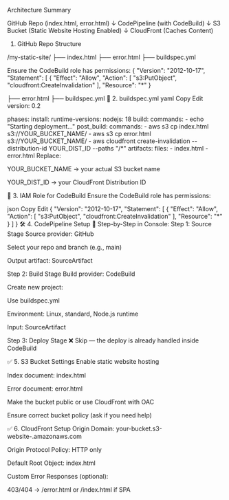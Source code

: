 Architecture Summary

GitHub Repo (index.html, error.html)
        ↓
  CodePipeline (with CodeBuild)
        ↓
  S3 Bucket (Static Website Hosting Enabled)
        ↓
CloudFront (Caches Content)

1. GitHub Repo Structure

/my-static-site/
├── index.html
├── error.html
├── buildspec.yml

Ensure the CodeBuild role has permissions:
{
  "Version": "2012-10-17",
  "Statement": [
    {
      "Effect": "Allow",
      "Action": [
        "s3:PutObject",
        "cloudfront:CreateInvalidation"
      ],
      "Resource": "*"
    }

    
├── error.html
├── buildspec.yml
📄 2. buildspec.yml
yaml
Copy
Edit
version: 0.2

phases:
  install:
    runtime-versions:
      nodejs: 18
  build:
    commands:
      - echo "Starting deployment..."
  post_build:
    commands:
      - aws s3 cp index.html s3://YOUR_BUCKET_NAME/
      - aws s3 cp error.html s3://YOUR_BUCKET_NAME/
      - aws cloudfront create-invalidation --distribution-id YOUR_DIST_ID --paths "/*"
artifacts:
  files:
    - index.html
    - error.html
Replace:

YOUR_BUCKET_NAME → your actual S3 bucket name

YOUR_DIST_ID → your CloudFront Distribution ID

🔐 3. IAM Role for CodeBuild
Ensure the CodeBuild role has permissions:

json
Copy
Edit
{
  "Version": "2012-10-17",
  "Statement": [
    {
      "Effect": "Allow",
      "Action": [
        "s3:PutObject",
        "cloudfront:CreateInvalidation"
      ],
      "Resource": "*"
    }
  ]
}
🛠️ 4. CodePipeline Setup
🔹 Step-by-Step in Console:
Step 1: Source Stage
Source provider: GitHub

Select your repo and branch (e.g., main)

Output artifact: SourceArtifact

Step 2: Build Stage
Build provider: CodeBuild

Create new project:

Use buildspec.yml

Environment: Linux, standard, Node.js runtime

Input: SourceArtifact

Step 3: Deploy Stage
❌ Skip — the deploy is already handled inside CodeBuild

✅ 5. S3 Bucket Settings
Enable static website hosting

Index document: index.html

Error document: error.html

Make the bucket public or use CloudFront with OAC

Ensure correct bucket policy (ask if you need help)

✅ 6. CloudFront Setup
Origin Domain: your-bucket.s3-website-<region>.amazonaws.com

Origin Protocol Policy: HTTP only

Default Root Object: index.html

Custom Error Responses (optional):

403/404 → /error.html or /index.html if SPA

